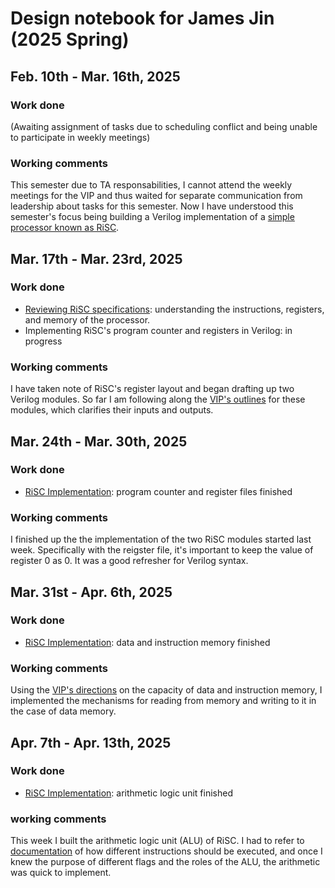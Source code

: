 # Design notebook for James Jin (2025 Spring)
## Feb. 10th - Mar. 16th, 2025
### Work done
(Awaiting assignment of tasks due to scheduling conflict and being unable to participate in weekly meetings) 
### Working comments
This semester due to TA responsabilities, I cannot attend the weekly meetings for the VIP and thus waited for separate communication from leadership about tasks for this semester. Now I have understood this semester's focus being building a Verilog implementation of a [simple processor known as RiSC](https://user.eng.umd.edu/~blj/risc/).

## Mar. 17th - Mar. 23rd, 2025
### Work done
- [Reviewing RiSC specifications](https://user.eng.umd.edu/~blj/risc/RiSC-isa.pdf): understanding the instructions, registers, and memory of the processor.
- Implementing RiSC's program counter and registers in Verilog: in progress
### Working comments
I have taken note of RiSC's register layout and began drafting up two Verilog modules. So far I am following along the [VIP's outlines](https://github.com/NYU-Processor-Design/nyu-processor-design.github.io/tree/185b4795936a7079428277a00e1476eda72ff4c2/src/getting_started/mini-proc) for these modules, which clarifies their inputs and outputs.

## Mar. 24th - Mar. 30th, 2025
### Work done
- [RiSC Implementation](https://github.com/jamesjin0516/NYU_ProcDsgn_RiSC/tree/3010b13b8285b30be7d1cab05d943d0f257ce7fb): program counter and register files finished
### Working comments
I finished up the the implementation of the two RiSC modules started last week. Specifically with the reigster file, it's important to keep the value of register 0 as 0. It was a good refresher for Verilog syntax.

## Mar. 31st - Apr. 6th, 2025
### Work done
- [RiSC Implementation](https://github.com/jamesjin0516/NYU_ProcDsgn_RiSC/tree/3168030c9be0bbdfbd8038ed2a9f8dfc965a10ab): data and instruction memory finished
### Working comments
Using the [VIP's directions](https://github.com/NYU-Processor-Design/nyu-processor-design.github.io/blob/185b4795936a7079428277a00e1476eda72ff4c2/src/getting_started/mini-proc/week2.md) on the capacity of data and instruction memory, I implemented the mechanisms for reading from memory and writing to it in the case of data memory.

## Apr. 7th - Apr. 13th, 2025
### Work done
- [RiSC Implementation](https://github.com/jamesjin0516/NYU_ProcDsgn_RiSC/tree/b03e01fdb5a69faa28d2fa8dd748780a94bcb3f7): arithmetic logic unit finished
### working comments
This week I built the arithmetic logic unit (ALU) of RiSC. I had to refer to [documentation](https://user.eng.umd.edu/~blj/risc/RiSC-seq.pdf) of how different instructions should be executed, and once I knew the purpose of different flags and the roles of the ALU, the arithmetic was quick to implement.

